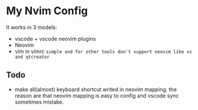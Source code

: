# My Nvim Config

It works in 3 models:

- vscode + vscode neovim plugins
- Neovim
- vim in vimrc `simple and for other tools don't support neovim like vs and qtcreator `

## Todo

- make all(almost) keyboard shortcut writed in neovim mapping. the reason are that neovim mapping is easy to config and vscode sync sometimes mistake.




